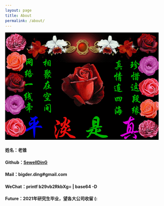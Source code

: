 ```yaml
---
layout: page
title: About
permalink: /about/
---
```


![about](/assets/images/about.gif)

#### **姓名：老锥**

#### **Github：[SewellDinG](https://github.com/SewellDinG)**

#### **Mail：bigder.ding#gmail.com**

#### **WeChat：printf b29vb2RkbXg= | base64 -D**

#### **Future：2021年研究生毕业，望各大公司收留 (:**

